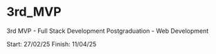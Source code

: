 # 3rd_MVP
3rd MVP - Full Stack Development Postgraduation - Web Development

Start: 27/02/25
Finish: 11/04/25
